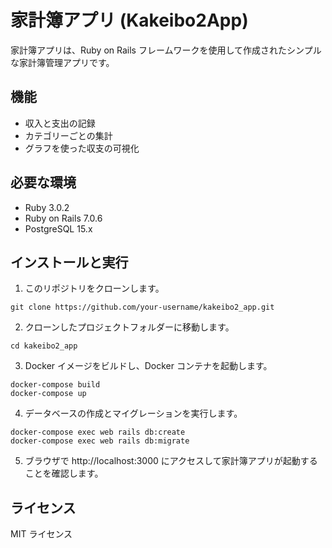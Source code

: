 # 家計簿アプリ (Kakeibo2App)

家計簿アプリは、Ruby on Rails フレームワークを使用して作成されたシンプルな家計簿管理アプリです。

## 機能

- 収入と支出の記録
- カテゴリーごとの集計
- グラフを使った収支の可視化

## 必要な環境

- Ruby 3.0.2
- Ruby on Rails 7.0.6
- PostgreSQL 15.x

## インストールと実行

1. このリポジトリをクローンします。

```
git clone https://github.com/your-username/kakeibo2_app.git

```

2. クローンしたプロジェクトフォルダーに移動します。

```
cd kakeibo2_app
```

3. Docker イメージをビルドし、Docker コンテナを起動します。

```
docker-compose build
docker-compose up
```

4. データベースの作成とマイグレーションを実行します。

```
docker-compose exec web rails db:create
docker-compose exec web rails db:migrate
```

5. ブラウザで http://localhost:3000 にアクセスして家計簿アプリが起動することを確認します。

## ライセンス

MIT ライセンス
